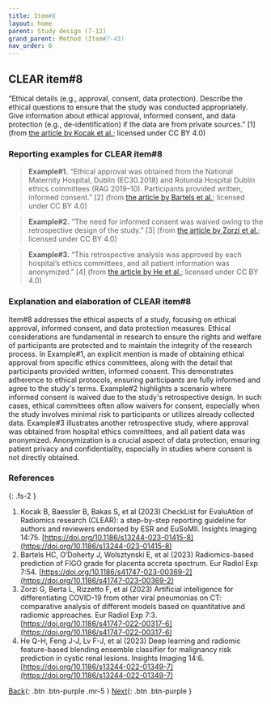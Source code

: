 ```yaml
---
title: Item#8
layout: home
parent: Study design (7-12)
grand_parent: Method (Item#7-43)
nav_order: 8
---
```


## CLEAR item#8


“Ethical details (e.g., approval, consent, data protection). Describe the ethical questions to ensure that the study was conducted appropriately. Give information about ethical approval, informed consent, and data protection (e.g., de-identification) if the data are from private sources.” [1] (from [the article by Kocak et al.](https://insightsimaging.springeropen.com/articles/10.1186/s13244-023-01415-8); licensed under CC BY 4.0)


### Reporting examples for CLEAR item#8

> **Example#1.** “Ethical approval was obtained from the National Maternity Hospital, Dublin (EC30.2018) and Rotunda Hospital Dublin ethics committees (RAG 2019–10). Participants provided written, informed consent.” [2] (from [the article by Bartels et al.](https://doi.org/10.1186/s41747-023-00369-2); licensed under CC BY 4.0)

> **Example#2.** “The need for informed consent was waived owing to the retrospective design of the study.” [3] (from [the article by Zorzi et al.](https://doi.org/10.1186/s41747-022-00317-6); licensed under CC BY 4.0)

> **Example#3.** “This retrospective analysis was approved by each hospital’s ethics committees, and all patient information was anonymized.” [4] (from [the article by He et al.](https://doi.org/10.1186/s13244-022-01349-7); licensed under CC BY 4.0)



### Explanation and elaboration of CLEAR item#8

Item#8 addresses the ethical aspects of a study, focusing on ethical approval, informed consent, and data protection measures. Ethical considerations are fundamental in research to ensure the rights and welfare of participants are protected and to maintain the integrity of the research process. In Example#1, an explicit mention is made of obtaining ethical approval from specific ethics committees, along with the detail that participants provided written, informed consent. This demonstrates adherence to ethical protocols, ensuring participants are fully informed and agree to the study's terms. Example#2 highlights a scenario where informed consent is waived due to the study's retrospective design. In such cases, ethical committees often allow waivers for consent, especially when the study involves minimal risk to participants or utilizes already collected data. Example#3 illustrates another retrospective study, where approval was obtained from hospital ethics committees, and all patient data was anonymized. Anonymization is a crucial aspect of data protection, ensuring patient privacy and confidentiality, especially in studies where consent is not directly obtained.

### References

{: .fs-2 }

1. 	Kocak B, Baessler B, Bakas S, et al (2023) CheckList for EvaluAtion of Radiomics research (CLEAR): a step-by-step reporting guideline for authors and reviewers endorsed by ESR and EuSoMII. Insights Imaging 14:75. [https://doi.org/10.1186/s13244-023-01415-8](https://doi.org/10.1186/s13244-023-01415-8)
2. 	Bartels HC, O’Doherty J, Wolsztynski E, et al (2023) Radiomics-based prediction of FIGO grade for placenta accreta spectrum. Eur Radiol Exp 7:54. [https://doi.org/10.1186/s41747-023-00369-2](https://doi.org/10.1186/s41747-023-00369-2)
3. 	Zorzi G, Berta L, Rizzetto F, et al (2023) Artificial intelligence for differentiating COVID-19 from other viral pneumonias on CT: comparative analysis of different models based on quantitative and radiomic approaches. Eur Radiol Exp 7:3. [https://doi.org/10.1186/s41747-022-00317-6](https://doi.org/10.1186/s41747-022-00317-6)
4. 	He Q-H, Feng J-J, Lv F-J, et al (2023) Deep learning and radiomic feature-based blending ensemble classifier for malignancy risk prediction in cystic renal lesions. Insights Imaging 14:6. [https://doi.org/10.1186/s13244-022-01349-7](https://doi.org/10.1186/s13244-022-01349-7)


[Back](https://radiomic.github.io/CLEAR-E3/docs/Method%20(Item%207-43)/Study%20design%20(7-12)/Item7.html){: .btn .btn-purple .mr-5 }
[Next](https://radiomic.github.io/CLEAR-E3/docs/Method%20(Item%207-43)/Study%20design%20(7-12)/Item9.html){: .btn .btn-purple   }





